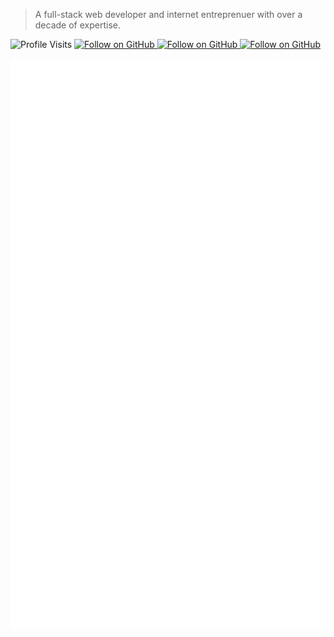 > A full-stack web developer and internet entreprenuer with over a decade of expertise.


<p>
  <img src="https://komarev.com/ghpvc/?username=hasan-ahani&style=flat-square" alt="Profile Visits"> 
  <a href="https://github.com/hasan-ahani" target="_blank">
    <img alt="Follow on GitHub" src="https://img.shields.io/github/followers/hasan-ahani?label=Follow&style=social">
  </a>
  <a href="https://linkedin.com/in/hasan-ahani" target="_blank">
    <img alt="Follow on GitHub" src="https://img.shields.io/badge/-LinkedIn-blue?style=flat-square&logo=Linkedin&logoColor=white&link=https://www.linkedin.com/in/hasan-ahani/">
  </a>
  <a href="https://instagram.com/hasan.ahani" target="_blank">
    <img alt="Follow on GitHub" src="https://img.shields.io/badge/-Instagram-C13584?style=flat-square&labelColor=C13584&logo=instagram&logoColor=white&link=https://www.instagram.com/hasan.ahani/">
  </a>
</p>

<a href="https://github.com/hasan-ahani" align="center">

  <img src="/github-metrics.svg"/> 
</a>
